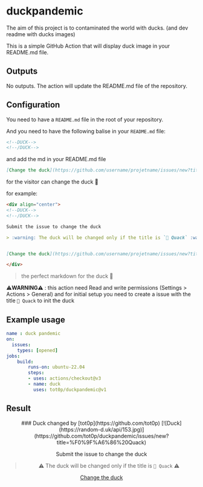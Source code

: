 # duckpandemic

The aim of this project is to contaminated the world with ducks. (and dev readme with ducks images)

This is a simple GitHub Action that will display duck image in your README.md file.

## Outputs

No outputs. The action will update the README.md file of the repository.

## Configuration

You need to have a `README.md` file in the root of your repository.

And you need to have the following balise in your `README.md` file:

```markdown
<!--DUCK-->
<!--/DUCK-->
```

and add the md in your README.md file

```markdown
[Change the duck](https://github.com/username/projetname/issues/new?title=%F0%9F%A6%86%20Quack)
```

for the visitor can change the duck 🦆

for example:

```markdown
<div align="center">
<!--DUCK-->
<!--/DUCK-->

Submit the issue to change the duck

> :warning: The duck will be changed only if the title is `🦆 Quack` :warning:


[Change the duck](https://github.com/username/projetname/issues/new?title=%F0%9F%A6%86%20Quack)

</div>
```

> the perfect markdown for the duck 🦆

⚠️**WARNING**⚠️ : this action need Read and write permissions (Settings > Actions > General) and for initial setup you need to create a issue with the title `🦆 Quack` to init the duck

## Example usage

```yaml
name : duck pandemic
on:
  issues:
    types: [opened]
jobs:
    build:
        runs-on: ubuntu-22.04
        steps:
        - uses: actions/checkout@v3
        - name: duck
          uses: tot0p/duckpandemic@v1
```

## Result
<div align="center">
<!--DUCK-->
### Duck changed by [tot0p](https://github.com/tot0p)
[![Duck](https://random-d.uk/api/153.jpg)](https://github.com/tot0p/duckpandemic/issues/new?title=%F0%9F%A6%86%20Quack)
<!--/DUCK-->

Submit the issue to change the duck

> :warning: The duck will be changed only if the title is `🦆 Quack` :warning:


[Change the duck](https://github.com/tot0p/duckpandemic/issues/new?title=%F0%9F%A6%86%20Quack)

</div>